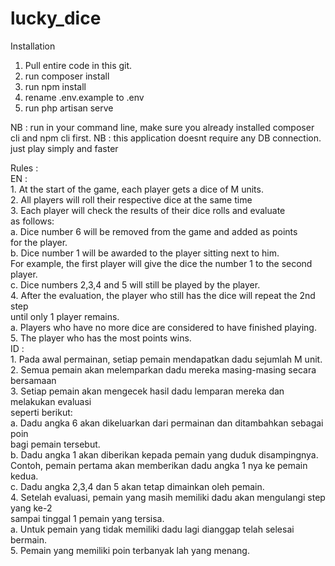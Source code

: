 # lucky_dice

Installation
1. Pull entire code in this git.
2. run composer install
3. run npm install
4. rename .env.example to .env
5. run php artisan serve

NB : run in your command line, make sure you already installed composer cli and npm cli first.
NB : this application doesnt require any DB connection. just play simply and faster

Rules :<br />
    EN : <br />
        1. At the start of the game, each player gets a dice of M units.<br />
        2. All players will roll their respective dice at the same time<br />
        3. Each player will check the results of their dice rolls and evaluate<br />
        as follows:<br />
        a. Dice number 6 will be removed from the game and added as points<br />
        for the player.<br />
        b. Dice number 1 will be awarded to the player sitting next to him.<br />
        For example, the first player will give the dice the number 1 to the second player.<br />
        c. Dice numbers 2,3,4 and 5 will still be played by the player.<br />
        4. After the evaluation, the player who still has the dice will repeat the 2nd step<br />
        until only 1 player remains.<br />
        a. Players who have no more dice are considered to have finished playing.<br />
        5. The player who has the most points wins.<br />
        ID :<br />
        1. Pada awal permainan, setiap pemain mendapatkan dadu sejumlah M unit.<br />
        2. Semua pemain akan melemparkan dadu mereka masing-masing secara bersamaan<br />
        3. Setiap pemain akan mengecek hasil dadu lemparan mereka dan melakukan evaluasi<br />
        seperti berikut:<br />
        a. Dadu angka 6 akan dikeluarkan dari permainan dan ditambahkan sebagai poin<br />
        bagi pemain tersebut.<br />
        b. Dadu angka 1 akan diberikan kepada pemain yang duduk disampingnya.<br />
        Contoh, pemain pertama akan memberikan dadu angka 1 nya ke pemain kedua.<br />
        c. Dadu angka 2,3,4 dan 5 akan tetap dimainkan oleh pemain.<br />
        4. Setelah evaluasi, pemain yang masih memiliki dadu akan mengulangi step yang ke-2<br />
        sampai tinggal 1 pemain yang tersisa.<br />
        a. Untuk pemain yang tidak memiliki dadu lagi dianggap telah selesai bermain.<br />
        5. Pemain yang memiliki poin terbanyak lah yang menang.<br />
